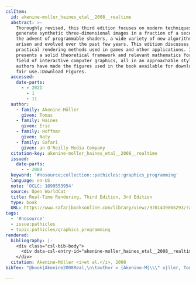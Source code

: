 ```yaml
---
cslItem:
  id: akenine-moller_haines_etal__2008__realtime
  abstract: >-
    Thoroughly revised, this third edition focuses on modern techniques used to
    generate synthetic three-dimensional images in a fraction of a second. With
    the advent of programmable shaders, a wide variety of new algorithms have
    arisen and evolved over the past few years. This edition discusses current,
    practical rendering methods used in games and other applications. It also
    presents a solid theoretical framework and relevant mathematics for the
    field of interactive computer graphics, all in an approachable style. The
    authors have made the figures used in the book available for download for
    fair use.:Download Figures.
  accessed:
    date-parts:
      - - 2021
        - 1
        - 11
  author:
    - family: Akenine-Möller
      given: Tomas
    - family: Haines
      given: Eric
    - family: Hoffman
      given: Naty
    - family: Safari
      given: an O'Reilly Media Company
  citation-key: akenine-moller_haines_etal__2008__realtime
  issued:
    date-parts:
      - - 2008
  keyword: '#nosource;collection::pathicles::graphics_programming'
  language: en-US
  note: 'OCLC: 1099553954'
  source: Open WorldCat
  title: Real-Time Rendering, Third Edition, 3rd Edition
  type: book
  URL: https://www.safaribooksonline.com/library/view//9781439865293/?ar
tags:
  - '#nosource'
  - issue:pathicles
  - topic:pathicles/graphics_programming
rendered:
  bibliography: |-
    <div class="csl-bib-body">
      <div data-csl-entry-id="akenine-moller_haines_etal__2008__realtime" class="csl-entry">Akenine-Möller, T. <i>et al.</i> 2008 <i>Real-Time Rendering, Third Edition, 3rd Edition</i>. Available at: <a href='https://www.safaribooksonline.com/library/view//9781439865293/?ar'>https://www.safaribooksonline.com/library/view//9781439865293/?ar</a> (Accessed: January 11, 2021).</div>
    </div>
  citation: Akenine-Möller <i>et al.</i>, 2008
bibTex: "@book{Akenine2008Real,\n\tauthor = {Akenine-M{\\\" o}ller, Tomas and Haines, Eric and Hoffman, Naty and Safari, an O'Reilly Media Company},\n\tyear = {2008},\n\tnote = {OCLC: 1099553954},\n\ttitle = {Real-{Time} {Rendering}, {Third} {Edition}, 3rd {Edition}},\n\thowpublished = {https://www.safaribooksonline.com/library/view//9781439865293/?ar},\n}\n\n"

---
```

